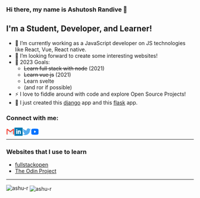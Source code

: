 <!--
**Ashu-r/Ashu-r** is a ✨ _special_ ✨ repository because its `README.md` (this file) appears on your GitHub profile.-->

### Hi there, my name is  Ashutosh Randive  👋

## I'm a Student, Developer, and Learner!
<!--
- 🔭 I’m currently working on a [VS Code Course][website]! -->
- 🌱 I’m currently working as a JavaScript developer on JS technologies like React, Vue, React native.
- 👯 I’m looking forward to create some interesting websites!
- 🥅 2023 Goals: 
     - ~~Learn full stack with node~~ (2021)
     - ~~Learn vue js~~ (2021)
     - Learn svelte
     - (and ror if possible)
- ⚡ I love to fiddle around with code and explore Open Source Projects!
- 📱 I just created this [django] app and this [flask] app.



### Connect with me:


[<img align="left" alt="Gmail" width="22px" src="static/icons/gmail.svg" />][gmail]
[<img align="left" alt="codeSTACKr | LinkedIn" width="22px" src="static/icons/linkedin-blue.svg" />][linkedin]
[<img align="left" alt="codeSTACKr | Twitter" width="22px" src="static/icons/twitter-blue.svg" />][twitter]
[<img align="left" alt="codeSTACKr | YouTube" width="22px" src="static/icons/youtube-blue.svg" />][youtube]

<br />

---

### Websites that I use to learn
- [fullstackopen](https://fullstackopen.com/en/)
- [The Odin Project](https://theodinproject.com/)


---


[twitter]: https://twitter.com/_ashyou
[youtube]: https://www.youtube.com/channel/UCnGdfBZeCz2TN6Ghc-X-c1w
[linkedin]: https://www.linkedin.com/in/ashutosh-randive-18923578/
[flask]: https://phone-genie.herokuapp.com
[django]: https://ashtronaut.pythonanywhere.com/
[gmail]:mailto:randiveashutosh@gmail.com


  
  
<p><img align="left" src="https://github-readme-stats.vercel.app/api/top-langs?username=ashu-r&show_icons=true&theme=dracula&locale=en&layout=compact" alt="ashu-r" /></p>

  
  
<p>&nbsp;<img align="center" src="https://github-readme-stats.vercel.app/api?username=ashu-r&show_icons=true&locale=en" alt="ashu-r" /></p>

